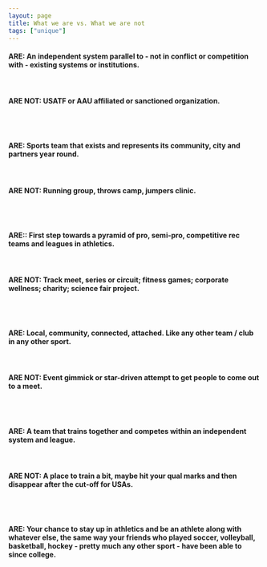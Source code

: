 ```yaml
---
layout: page
title: What we are vs. What we are not
tags: ["unique"]
---
```

<h4>ARE:<span> An independent system parallel to - not in conflict or competition with - existing systems or institutions.</span></h4><br>

<h4>ARE NOT:<span> USATF or AAU affiliated or sanctioned organization.</span></h4><br><br><h4>ARE:<span> Sports team that exists and represents its community, city and partners year round.</span></h4><br>  <h4>ARE NOT:<span> Running group, throws camp, jumpers clinic.</span></h4><br><br><h4>ARE:<span>: First step towards a pyramid of pro, semi-pro, competitive rec teams and leagues in athletics.</span></h4><br>  <h4>ARE NOT:<span> Track meet, series or circuit; fitness games; corporate wellness; charity; science fair project.</span></h4><br><br><h4>ARE:<span> Local, community, connected, attached. Like any other team / club in any other sport.</span></h4><br>  <h4>ARE NOT:<span> Event gimmick or star-driven attempt to get people to come out to a meet.</span></h4><br><br><h4>ARE:<span> A team that trains together and competes within an independent system and league.</span></h4><br>  <h4>ARE NOT:<span> A place to train a bit, maybe hit your qual marks and then disappear after the cut-off for USAs.</span></h4><br><br><h4>ARE:<span> Your chance to stay up in athletics and be an athlete along with whatever else, the same way yourfriends who played soccer, volleyball, basketball, hockey - pretty much any other sport - have beenable to since college.</span></h4>